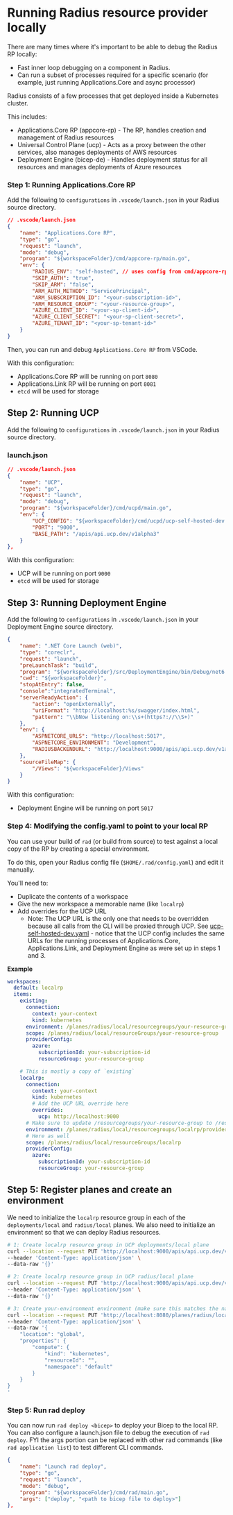 # Running Radius resource provider locally

There are many times where it's important to be able to debug the Radius RP locally:
- Fast inner loop debugging on a component in Radius.
- Can run a subset of processes required for a specific scenario (for example, just running Applications.Core and async processor)

Radius consists of a few processes that get deployed inside a Kubernetes cluster.

 This includes:

- Applications.Core RP (appcore-rp) - The RP, handles creation and management of Radius resources
- Universal Control Plane (ucp) - Acts as a proxy between the other services, also manages deployments of AWS resources
- Deployment Engine (bicep-de) - Handles deployment status for all resources and manages deployments of Azure resources

### Step 1: Running Applications.Core RP

Add the following to `configurations` in `.vscode/launch.json` in your Radius source directory.

```json
// .vscode/launch.json
{
    "name": "Applications.Core RP",
    "type": "go",
    "request": "launch",
    "mode": "debug",
    "program": "${workspaceFolder}/cmd/appcore-rp/main.go",
    "env": {
        "RADIUS_ENV": "self-hosted", // uses config from cmd/appcore-rp/radius-self-hosted.yaml
        "SKIP_AUTH": "true",
        "SKIP_ARM": "false",
        "ARM_AUTH_METHOD": "ServicePrincipal",
        "ARM_SUBSCRIPTION_ID": "<your-subscription-id>",
        "ARM_RESOURCE_GROUP": "<your-resource-group>",
        "AZURE_CLIENT_ID": "<your-sp-client-id>",
        "AZURE_CLIENT_SECRET": "<your-sp-client-secret>",
        "AZURE_TENANT_ID": "<your-sp-tenant-id>"
    }
}
```

Then, you can run and debug `Applications.Core RP` from VSCode.

With this configuration:
- Applications.Core RP will be running on port `8080`
- Applications.Link RP will be running on port `8081`
- `etcd` will be used for storage

## Step 2: Running UCP

Add the following to `configurations` in `.vscode/launch.json` in your Radius source directory.

### launch.json
```json
// .vscode/launch.json
{
    "name": "UCP",
    "type": "go",
    "request": "launch",
    "mode": "debug",
    "program": "${workspaceFolder}/cmd/ucpd/main.go",
    "env": {
        "UCP_CONFIG": "${workspaceFolder}/cmd/ucpd/ucp-self-hosted-dev.yaml",
        "PORT": "9000",
        "BASE_PATH": "/apis/api.ucp.dev/v1alpha3"
    }
},
```

With this configuration:
- UCP will be running on port `9000`
- `etcd` will be used for storage

## Step 3: Running Deployment Engine

Add the following to `configurations` in `.vscode/launch.json` in your Deployment Engine source directory.

```json
{
    "name": ".NET Core Launch (web)",
    "type": "coreclr",
    "request": "launch",
    "preLaunchTask": "build",
    "program": "${workspaceFolder}/src/DeploymentEngine/bin/Debug/net6.0/arm-de.dll",
    "cwd": "${workspaceFolder}",
    "stopAtEntry": false,
    "console":"integratedTerminal",
    "serverReadyAction": {
        "action": "openExternally",
        "uriFormat": "http://localhost:%s/swagger/index.html",
        "pattern": "\\bNow listening on:\\s+(https?://\\S+)"
    },
    "env": {
        "ASPNETCORE_URLS": "http://localhost:5017",
        "ASPNETCORE_ENVIRONMENT": "Development",
        "RADIUSBACKENDURL": "http://localhost:9000/apis/api.ucp.dev/v1alpha3"
    },
    "sourceFileMap": {
        "/Views": "${workspaceFolder}/Views"
    }
}
```

With this configuration:
- Deployment Engine will be running on port `5017`

### Step 4: Modifying the config.yaml to point to your local RP

You can use your build of `rad` (or build from source) to test against a local copy of the RP by creating a special environment.

To do this, open your Radius config file (`$HOME/.rad/config.yaml`) and edit it manually. 

You'll need to:

- Duplicate the contents of a workspace
- Give the new workspace a memorable name (like `localrp`)
- Add overrides for the UCP URL
  - Note: The UCP URL is the only one that needs to be overridden because all calls from the CLI will be proxied through UCP. See [ucp-self-hosted-dev.yaml](https://github.com/project-radius/radius/blob/main/cmd/ucpd/ucp-self-hosted-dev.yaml) - notice that the UCP config includes the same URLs for the running processes of Applications.Core, Applications.Link, and Deployment Engine as were set up in steps 1 and 3.

**Example**

```yaml
workspaces:
  default: localrp
  items:
    existing:
      connection:
        context: your-context
        kind: kubernetes
      environment: /planes/radius/local/resourcegroups/your-resource-group/providers/applications.core/environments/your-environment
      scope: /planes/radius/local/resourceGroups/your-resource-group
      providerConfig:
        azure:
          subscriptionId: your-subscription-id
          resourceGroup: your-resource-group

    # This is mostly a copy of `existing`
    localrp:
      connection:
        context: your-context
        kind: kubernetes
        # Add the UCP URL override here
        overrides:
          ucp: http://localhost:9000
      # Make sure to update /resourcegroups/your-resource-group to /resourcegroups/localrp here
      environment: /planes/radius/local/resourcegroups/localrp/providers/applications.core/environments/your-environment
      # Here as well
      scope: /planes/radius/local/resourceGroups/localrp
      providerConfig:
        azure:
          subscriptionId: your-subscription-id
          resourceGroup: your-resource-group
```

## Step 5: Register planes and create an environment

We need to initialize the `localrp` resource group in each of the `deployments/local` and `radius/local` planes. We also need to initialize an environment so that we can deploy Radius resources.

``` bash
# 1: Create localrp resource group in UCP deployments/local plane
curl --location --request PUT 'http://localhost:9000/apis/api.ucp.dev/v1alpha3/planes/deployments/local/resourceGroups/localrp' \
--header 'Content-Type: application/json' \
--data-raw '{}'

# 2: Create localrp resource group in UCP radius/local plane
curl --location --request PUT 'http://localhost:9000/apis/api.ucp.dev/v1alpha3/planes/radius/local/resourceGroups/localrp' \
--header 'Content-Type: application/json' \
--data-raw '{}'

# 3: Create your-environment environment (make sure this matches the name of your environment in the config)
curl --location --request PUT 'http://localhost:8080/planes/radius/local/resourceGroups/localrp/providers/Applications.Core/environments/your-environment?api-version=2022-03-15-privatepreview' \
--header 'Content-Type: application/json' \
--data-raw '{
    "location": "global",
    "properties": {
        "compute": {
            "kind": "kubernetes",
            "resourceId": "",
            "namespace": "default"
        }
    }
}
'
```

### Step 5: Run rad deploy

You can now run `rad deploy <bicep>` to deploy your Bicep to the local RP. You can also configure a launch.json file to debug the execution of `rad deploy`. FYI the args portion can be replaced with other rad commands (like `rad application list`) to test different CLI commands.

```json
{
    "name": "Launch rad deploy",
    "type": "go",
    "request": "launch",
    "mode": "debug",
    "program": "${workspaceFolder}/cmd/rad/main.go",
    "args": ["deploy", "<path to bicep file to deploy>"]
},
```
